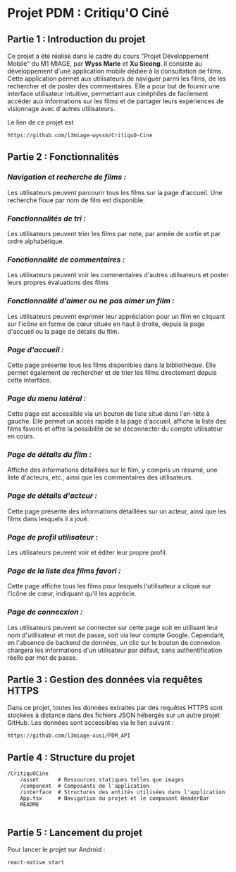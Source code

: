 
# Projet PDM : Critiqu'O Ciné

## Partie 1 : Introduction du projet
Ce projet a été réalisé dans le cadre du cours "Projet Développement Mobile" du M1 MIAGE, par **Wyss Marie** et **Xu Sicong**.
Il consiste au développement d'une application mobile dédiée à la consultation de films. 
Cette application permet aux utilisateurs de naviguer parmi les films, de les rechercher et de poster des commentaires. 
Elle a pour but de fournir une interface utilisateur intuitive, permettant aux cinéphiles de facilement accéder aux informations sur les films et de partager leurs expériences de visionnage avec d'autres utilisateurs.

Le lien de ce projet est 
````
https://github.com/l3miage-wyssm/CritiquO-Cine
````
## Partie 2 : Fonctionnalités

### *Navigation et recherche de films :*
Les utilisateurs peuvent parcourir tous les films sur la page d'accueil. Une recherche floue par nom de film est disponible.

### *Fonctionnalités de tri :*
Les utilisateurs peuvent trier les films par note, par année de sortie et par ordre alphabétique.

### *Fonctionnalité de commentaires :*
Les utilisateurs peuvent voir les commentaires d'autres utilisateurs et poster leurs propres évaluations des films

### *Fonctionnalité d'aimer ou ne pas aimer un film :*
Les utilisateurs peuvent exprimer leur appréciation pour un film en cliquant sur l'icône en forme de cœur située en haut à droite, depuis la page d'accueil ou la page de détails du film.

### *Page d'accueil :*
Cette page présente tous les films disponibles dans la bibliothèque. Elle permet également de rechercher et de trier les films directement depuis cette interface.

### *Page du menu latéral :*
Cette page est accessible via un bouton de liste situé dans l'en-tête à gauche. Elle permet un accès rapide à la page d'accueil, affiche la liste des films favoris et offre la possibilité de se déconnecter du compte utilisateur en cours.

### *Page de détails du film :*
Affiche des informations détaillées sur le film, y compris un résumé, une liste d'acteurs, etc., ainsi que les commentaires des utilisateurs.

### *Page de détails d'acteur :*
Cette page présente des informations détaillées sur un acteur, ainsi que les films dans lesquels il a joué.

### *Page de profil utilisateur :*
Les utilisateurs peuvent voir et éditer leur propre profil.

### *Page de la liste des films favori :*
Cette page affiche tous les films pour lesquels l'utilisateur a cliqué sur l'icône de cœur, indiquant qu'il les apprécie.

### *Page de connecxion :*
Les utilisateurs peuvent se connecter sur cette page soit en utilisant leur nom d'utilisateur et mot de passe, soit via leur compte Google. Cependant, en l'absence de backend de données, un clic sur le bouton de connexion chargera les informations d'un utilisateur par défaut, sans authentification réelle par mot de passe.

## Partie 3 : Gestion des données via requêtes HTTPS
Dans ce projet, toutes les données extraites par des requêtes HTTPS sont stockées à distance dans des fichiers JSON hébergés sur un autre projet GitHub. Les données sont accessibles via le lien suivant :

````
https://github.com/l3miage-xusi/PDM_API
````

## Partie 4 : Structure du projet

````
/CritiquOCine
    /asset      # Ressources statiques telles que images
    /component  # Composants de l'application
    /interface  # Structures des entités utilisées dans l'application
    App.tsx     # Navigation du projet et le composant HeaderBar
    README
    
````
## Partie 5 : Lancement du projet

Pour lancer le projet sur Android :
````bash
react-native start 
````
